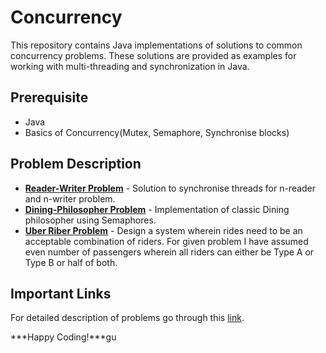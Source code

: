 # Concurrency

This repository contains Java implementations of solutions to common concurrency problems. These solutions are provided as examples for working with multi-threading and synchronization in Java. 

## Prerequisite 
* Java 
* Basics of Concurrency(Mutex, Semaphore, Synchronise blocks)

## Problem Description 

* **[Reader-Writer Problem](https://github.com/naruto-4/Concurrency/blob/main/ReaderWriterProblem.java)** - Solution to synchronise threads for n-reader and n-writer problem.
* **[Dining-Philosopher Problem](https://github.com/naruto-4/Concurrency/blob/main/DiningPhilosopherProblem.java)** - Implementation of classic Dining philosopher using Semaphores.
* **[Uber Riber Problem](https://github.com/naruto-4/Concurrency/blob/main/UberRiderProblem.java)** - Design a system wherein rides need to be an acceptable combination of riders. For given problem I have assumed even number of passengers wherein all riders can either be Type A or Type B or half of both.


## Important Links
For detailed description of problems go through this [link](https://www.educative.io/blog/top-five-concurrency-interview-questions-for-software-engineers).

***Happy Coding!***gu
